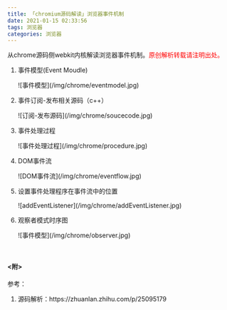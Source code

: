 ```yaml
---
title: 「chromium源码解读」浏览器事件机制
date: 2021-01-15 02:33:56
tags: 浏览器
categories: 浏览器
---
```


<style type="text/css">
.red{color:red;}
</style>

<p>从chrome源码侧webkit内核解读浏览器事件机制。<span class="red">原创解析转载请注明出处。</span></p>

<!-- more -->

<ol>
  <li>
    <p>事件模型(Event Moudle)</p>
    ![事件模型](/img/chrome/eventmodel.jpg)
  </li>
  <li>
    <p>事件订阅-发布相关源码（c++）</p>
    ![订阅-发布源码](/img/chrome/soucecode.jpg)
  </li>
  <li>
    <p>事件处理过程</p>
    ![事件处理过程](/img/chrome/procedure.jpg)
  </li>
  <li>
    <p>DOM事件流</p>
    ![DOM事件流](/img/chrome/eventflow.jpg)
  </li>
  <li>
    <p>设置事件处理程序在事件流中的位置</p>
    ![addEventListener](/img/chrome/addEventListener.jpg)
  </li>
  <li>
    <p>观察者模式时序图</p>
    ![事件模型](/img/chrome/observer.jpg)
  </li>
</ol>


<h4 style="margin-top:50px;"><附></h4>
参考：
<ol>
  <li>源码解析：https://zhuanlan.zhihu.com/p/25095179</li>
</ol>
